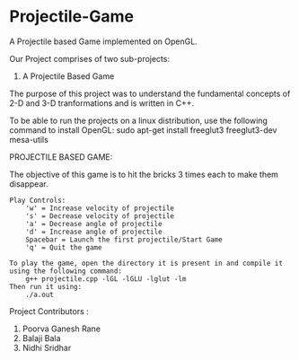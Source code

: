 # Projectile-Game

A Projectile based Game implemented on OpenGL.

Our Project comprises of two sub-projects:
1. A Projectile Based Game

The purpose of this project was to understand the fundamental concepts of 2-D and 3-D tranformations and is written in C++.

To be able to run the projects on a linux distribution, use the following command to install OpenGL:
	    sudo apt-get install freeglut3 freeglut3-dev mesa-utils


PROJECTILE BASED GAME:

The objective of this game is to hit the bricks 3 times each to make them disappear.

	Play Controls:
        'w' = Increase velocity of projectile
        's' = Decrease velocity of projectile
        'a' = Decrease angle of projectile
        'd' = Increase angle of projectile
        Spacebar = Launch the first projectile/Start Game
        'q' = Quit the game

    To play the game, open the directory it is present in and compile it using the following command:
        g++ projectile.cpp -lGL -lGLU -lglut -lm
    Then run it using:
        ./a.out


Project Contributors :
1. Poorva Ganesh Rane 
2. Balaji Bala 
3. Nidhi Sridhar 
